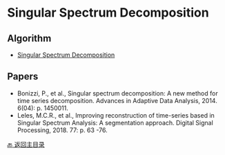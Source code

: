 # Singular Spectrum Decomposition

## Algorithm
* [Singular Spectrum Decomposition](https://project.dke.maastrichtuniversity.nl/ssd/)


## Papers

- Bonizzi, P., et al., Singular spectrum decomposition: A new method for time series decomposition. 
Advances in Adaptive Data Analysis, 2014. 6(04): p. 1450011.
- Leles, M.C.R., et al., Improving reconstruction of time-series based in Singular Spectrum Analysis: A segmentation approach. Digital Signal Processing, 2018. 77: p. 63
-76.

[:back: 返回主目录](../README.md)
